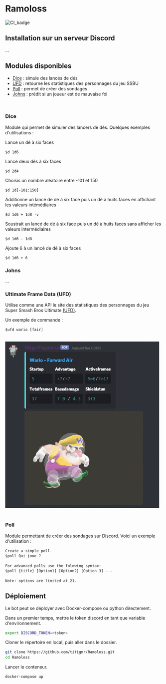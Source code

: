 # Ramoloss

![CI_badge](https://github.com/titigmr/ramoloss/actions/workflows/main.yml/badge.svg)

## Installation sur un serveur Discord

...



## Modules disponibles

* [Dice](#dice) : simule des lancés de dés
* [UFD](#Ultimate-Frame-Data-(UFD)) : retourne les statistiques des personnages du jeu SSBU
* [Poll](#poll) : permet de créer des sondages
* [Johns](#johns) : prédit si un joueur est de mauvaise foi

<br>

### Dice
Module qui permet de simuler des lancers de dés. Quelques exemples d'utilisations :

Lance un dé à six faces
```
$d 1d6
```

Lance deux dés à six faces
```
$d 2d4
```

Choisis un nombre aléatoire entre -101 et 150
```
$d 1d[-101:150]
```

Additionne un lancé de dé à six face puis un dé à huits faces en affichant les valeurs intémédiaires
```
$d 1d6 + 1d8 -v
```

Soustrait un lancé de dé à six face puis un dé à huits faces sans afficher les valeurs intermédiaires
```
$d 1d6 - 1d8
```

Ajoute 6 à un lancé de dé à six faces
```
$d 1d6 + 6
```

### Johns

...

### Ultimate Frame Data (UFD)

Utilise comme une API le site des statistiques des personnages du jeu Super Smash Bros Ultimate [(UFD)](https://www.ultimateframedata.com).

Un exemple de commande :

```
$ufd wario [fair]
```

<br>

<img src='img/example_ufd.gif'>

<br>
<br>

### Poll
Module permettant de créer des sondages sur Discord. Voici un exemple d'utilisation :

```
Create a simple poll.
$poll Qui joue ?

For advanced polls use the folowing syntax:
$poll {title} [Option1] [Option2] [Option 3] ...

Note: options are limited at 21.
```

## Déploiement
Le bot peut se déployer avec Docker-compose ou python directement.

Dans un premier temps, mettre le token discord en tant que variable d'environnement.
```bash
export DISCORD_TOKEN=<token>
```

Cloner le répertoire en local, puis aller dans le dossier.

```bash
git clone https://github.com/titigmr/Ramoloss.git
cd Ramoloss
```

Lancer le conteneur.

```bash
docker-compose up
```
